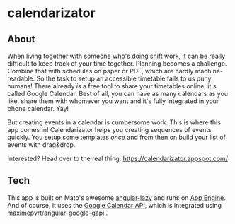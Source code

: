 # calendarizator

## About

When living together with someone who's doing shift work, it can be really difficult to keep track of your time together. Planning becomes a challenge.
Combine that with schedules on paper or PDF, which are hardly machine-readable. So the task to setup an accessible timetable falls to us puny humans! There already _is_ a free tool to share your timetables online, it's called Google Calendar. Best of all, you can have as many calendars as you like, share them with whomever you want and it's fully integrated in your phone calendar. Yay!

But creating events in a calendar is cumbersome work. This is where this app comes in! Calendarizator helps you creating sequences of events quickly. You setup some templates _once_ and from then on build your list of events with drag&drop.

Interested? Head over to the real thing: https://calendarizator.appspot.com/

## Tech

This app is built on Mato's awesome [angular-lazy](https://github.com/matoilic/generator-angular-lazy) and runs on [App Engine](https://cloud.google.com/appengine/). And of course, it uses the [Google Calendar API](https://developers.google.com/google-apps/calendar/), which is integrated using [maximepvrt/angular-google-gapi
](https://github.com/maximepvrt/angular-google-gapi).
